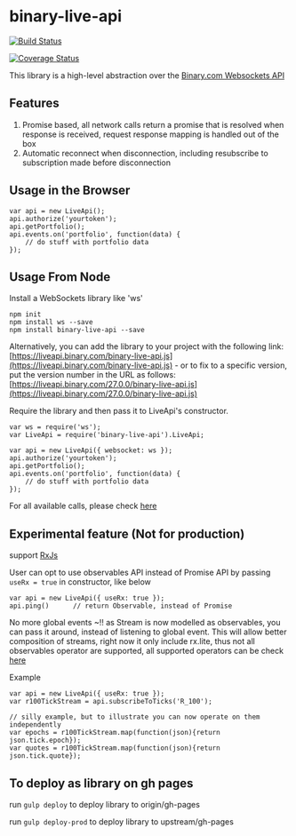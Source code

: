 # binary-live-api
[![Build Status](https://travis-ci.org/binary-com/binary-live-api.svg?branch=master)](https://travis-ci.org/binary-com/binary-live-api)

[![Coverage Status](https://coveralls.io/repos/github/binary-com/binary-live-api/badge.svg?branch=master)](https://coveralls.io/github/binary-com/binary-live-api?branch=master)

This library is a high-level abstraction over the [Binary.com Websockets API](https://developers.binary.com)

## 

## Features

1. Promise based, all network calls return a promise that is resolved when response is received, request response mapping is handled out of the box
2. Automatic reconnect when disconnection, including resubscribe to subscription made before disconnection

## Usage in the Browser

```
var api = new LiveApi();
api.authorize('yourtoken');
api.getPortfolio();
api.events.on('portfolio', function(data) {
    // do stuff with portfolio data
});
```

## Usage From Node

Install a WebSockets library like 'ws'

```
npm init
npm install ws --save
npm install binary-live-api --save
```

Alternatively, you can add the library to your project with the following link: [https://liveapi.binary.com/binary-live-api.js](https://liveapi.binary.com/binary-live-api.js) - or to fix to a specific version, put the version number in the URL as follows: [https://liveapi.binary.com/27.0.0/binary-live-api.js](https://liveapi.binary.com/27.0.0/binary-live-api.js)

Require the library and then pass it to LiveApi's constructor.

```
var ws = require('ws');
var LiveApi = require('binary-live-api').LiveApi;

var api = new LiveApi({ websocket: ws });
api.authorize('yourtoken');
api.getPortfolio();
api.events.on('portfolio', function(data) {
    // do stuff with portfolio data
});
```

For all available calls, please check [here](docs/networkcalls.md)

## Experimental feature (Not for production)
support [RxJs](https://github.com/Reactive-Extensions/RxJS)

User can opt to use observables API instead of Promise API by passing `useRx = true` in constructor, like below

```
var api = new LiveApi({ useRx: true });
api.ping()      // return Observable, instead of Promise
```

No more global events ~!! as Stream is now modelled as observables, you can pass it around, instead of listening to global event.
This will allow better composition of streams, right now it only include rx.lite, thus not all observables operator are supported,
all supported operators can be check [here](https://github.com/Reactive-Extensions/RxJS/blob/master/doc/libraries/lite/rx.lite.md)

Example

```
var api = new LiveApi({ useRx: true });
var r100TickStream = api.subscribeToTicks('R_100');

// silly example, but to illustrate you can now operate on them independently
var epochs = r100TickStream.map(function(json){return json.tick.epoch});
var quotes = r100TickStream.map(function(json){return json.tick.quote});

```

## To deploy as library on gh pages
run `gulp deploy` to deploy library to origin/gh-pages

run `gulp deploy-prod` to deploy library to upstream/gh-pages
